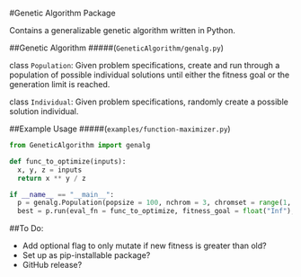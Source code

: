 #Genetic Algorithm Package

Contains a generalizable genetic algorithm written in Python.


##Genetic Algorithm
#####(`GeneticAlgorithm/genalg.py`)

class `Population`: Given problem specifications, create and run through a population of possible individual solutions until either the fitness goal or the generation limit is reached.

class `Individual`: Given problem specifications, randomly create a possible solution individual.


##Example Usage
#####(`examples/function-maximizer.py`)

```python
from GeneticAlgorithm import genalg

def func_to_optimize(inputs):
  x, y, z = inputs
  return x ** y / z

if __name__ == "__main__":
  p = genalg.Population(popsize = 100, nchrom = 3, chromset = range(1, 20))
  best = p.run(eval_fn = func_to_optimize, fitness_goal = float("Inf"), generations = 300, verbose = True)
```


##To Do:

* Add optional flag to only mutate if new fitness is greater than old?
* Set up as pip-installable package?
* GitHub release?
